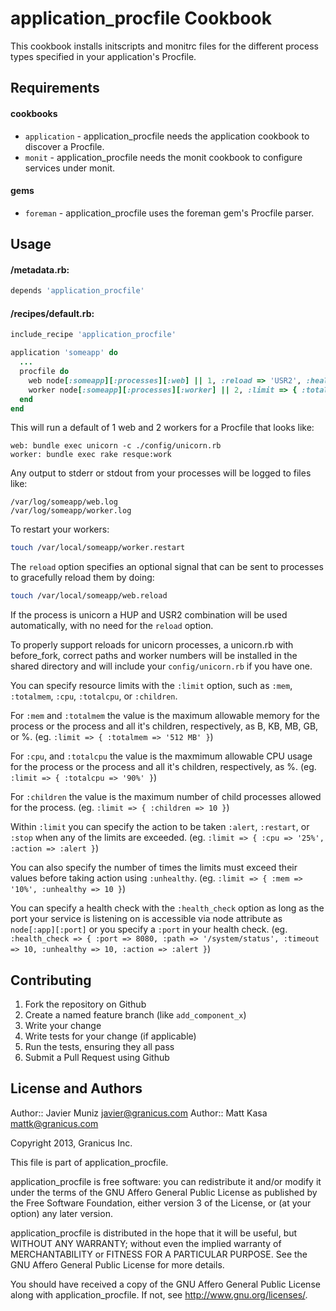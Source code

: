 application_procfile Cookbook
=============================
This cookbook installs initscripts and monitrc files for the different process types specified in your application's Procfile.

Requirements
------------
#### cookbooks
- `application` - application_procfile needs the application cookbook to discover a Procfile.
- `monit` - application_procfile needs the monit cookbook to configure services under monit.

#### gems
- `foreman` - application_procfile uses the foreman gem's Procfile parser.

Usage
-----
#### <cookbook>/metadata.rb:
```ruby
depends 'application_procfile'
```

#### <cookbook>/recipes/default.rb:
```ruby
include_recipe 'application_procfile'

application 'someapp' do
  ...
  procfile do
    web node[:someapp][:processes][:web] || 1, :reload => 'USR2', :health_check => { :path => '/system/status', :timeout => 10, :unhealthy => 10, :action => :alert }, :limit => { :totalmem => '512 MB', :unhealthy => 10 }
    worker node[:someapp][:processes][:worker] || 2, :limit => { :totalmem => '192 MB' }
  end
end
```

This will run a default of 1 web and 2 workers for a Procfile that looks like:

```
web: bundle exec unicorn -c ./config/unicorn.rb
worker: bundle exec rake resque:work
```

Any output to stderr or stdout from your processes will be logged to files like:

```
/var/log/someapp/web.log
/var/log/someapp/worker.log
```

To restart your workers:

```bash
touch /var/local/someapp/worker.restart
```

The `reload` option specifies an optional signal that can be sent to processes to gracefully reload them by doing:

```bash
touch /var/local/someapp/web.reload
```

If the process is unicorn a HUP and USR2 combination will be used automatically, with no need for the `reload` option.

To properly support reloads for unicorn processes, a unicorn.rb with before_fork, correct paths and worker numbers will be installed in the shared directory and will include your `config/unicorn.rb` if you have one.

You can specify resource limits with the `:limit` option, such as `:mem`, `:totalmem`, `:cpu`, `:totalcpu`, or `:children`.

For `:mem` and `:totalmem` the value is the maximum allowable memory for the process or the process and all it's children, respectively, as B, KB, MB, GB, or %.  (eg. `:limit => { :totalmem => '512 MB' }`)

For `:cpu`, and `:totalcpu` the value is the maxmimum allowable CPU usage for the process or the process and all it's children, respectively, as %.  (eg. `:limit => { :totalcpu => '90%' }`)

For `:children` the value is the maximum number of child processes allowed for the process.  (eg. `:limit => { :children => 10 }`)

Within `:limit` you can specify the action to be taken `:alert`, `:restart`, or `:stop` when any of the limits are exceeded.  (eg. `:limit => { :cpu => '25%', :action => :alert }`)

You can also specify the number of times the limits must exceed their values before taking action using `:unhealthy`.  (eg. `:limit => { :mem => '10%', :unhealthy => 10 }`)

You can specify a health check with the `:health_check` option as long as the port your service is listening on is accessible via node attribute as `node[:app][:port]` or you specify a `:port` in your health check.  (eg. `:health_check => { :port => 8080, :path => '/system/status', :timeout => 10, :unhealthy => 10, :action => :alert }`)

Contributing
------------
1. Fork the repository on Github
2. Create a named feature branch (like `add_component_x`)
3. Write your change
4. Write tests for your change (if applicable)
5. Run the tests, ensuring they all pass
6. Submit a Pull Request using Github

License and Authors
-------------------
Author:: Javier Muniz <javier@granicus.com>
Author:: Matt Kasa <mattk@granicus.com>

Copyright 2013, Granicus Inc.

This file is part of application_procfile.

application_procfile is free software: you can redistribute it and/or modify
it under the terms of the GNU Affero General Public License as published by
the Free Software Foundation, either version 3 of the License, or
(at your option) any later version.

application_procfile is distributed in the hope that it will be useful,
but WITHOUT ANY WARRANTY; without even the implied warranty of
MERCHANTABILITY or FITNESS FOR A PARTICULAR PURPOSE.  See the
GNU Affero General Public License for more details.

You should have received a copy of the GNU Affero General Public License
along with application_procfile.  If not, see <http://www.gnu.org/licenses/>.
